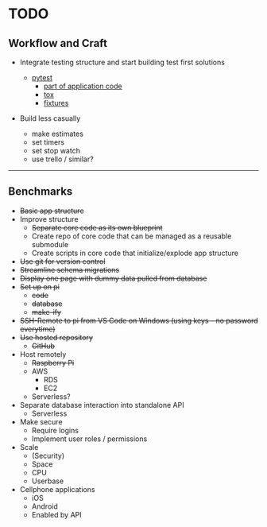 # TODO

## Workflow and Craft
- Integrate testing structure and start building test first solutions
    - [pytest](https://docs.pytest.org/en/6.2.x/getting-started.html)
        - [part of application code](https://docs.pytest.org/en/6.2.x/goodpractices.html#tests-as-part-of-application-code)
        - [tox](https://tox.readthedocs.io/en/latest/example/pytest.html)
        - [fixtures](https://docs.pytest.org/en/6.2.x/fixture.html#fixtures)

- Build less casually
    - make estimates
    - set timers
    - set stop watch
    - use trello / similar?
---
## Benchmarks
- ~~Basic app structure~~
- Improve structure
    - ~~Separate core code as its own blueprint~~
    - Create repo of core code that can be managed as a reusable submodule
    - Create scripts in core code that initialize/explode app structure
- ~~Use git for version control~~
- ~~Streamline schema migrations~~
- ~~Display one page with dummy data pulled from database~~
- ~~Set up on pi~~
    - ~~code~~
    - ~~database~~
    - ~~make-ify~~
- ~~SSH-Remote to pi from VS Code on Windows (using keys - no password everytime)~~
- ~~Use hosted repository~~
    - ~~GitHub~~
- Host remotely
    - ~~Raspberry Pi~~
    - AWS
        - RDS
        - EC2
    - Serverless?
- Separate database interaction into standalone API
    - Serverless
- Make secure
    - Require logins
    - Implement user roles / permissions
- Scale
    - (Security)
    - Space
    - CPU
    - Userbase
- Cellphone applications
    - iOS
    - Android
    - Enabled by API


